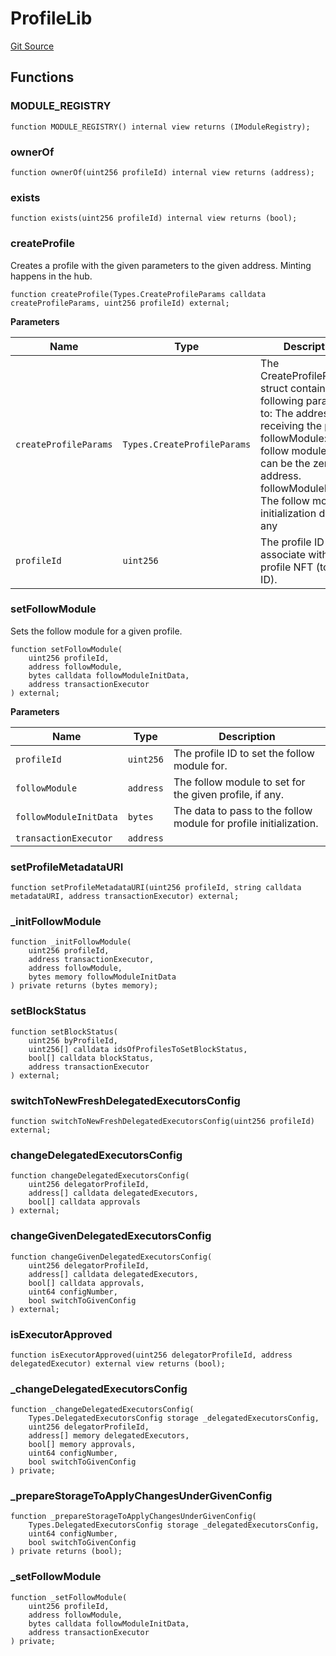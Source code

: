 # ProfileLib
[Git Source](https://github.com/digiv3rse/protocol-contracts/blob/0d518167a484d4368bad0990424be098fe779fa4/contracts/libraries/ProfileLib.sol)


## Functions
### MODULE_REGISTRY


```solidity
function MODULE_REGISTRY() internal view returns (IModuleRegistry);
```

### ownerOf


```solidity
function ownerOf(uint256 profileId) internal view returns (address);
```

### exists


```solidity
function exists(uint256 profileId) internal view returns (bool);
```

### createProfile

Creates a profile with the given parameters to the given address. Minting happens
in the hub.


```solidity
function createProfile(Types.CreateProfileParams calldata createProfileParams, uint256 profileId) external;
```
**Parameters**

|Name|Type|Description|
|----|----|-----------|
|`createProfileParams`|`Types.CreateProfileParams`|The CreateProfileParams struct containing the following parameters: to: The address receiving the profile. followModule: The follow module to use, can be the zero address. followModuleInitData: The follow module initialization data, if any|
|`profileId`|`uint256`|The profile ID to associate with this profile NFT (token ID).|


### setFollowModule

Sets the follow module for a given profile.


```solidity
function setFollowModule(
    uint256 profileId,
    address followModule,
    bytes calldata followModuleInitData,
    address transactionExecutor
) external;
```
**Parameters**

|Name|Type|Description|
|----|----|-----------|
|`profileId`|`uint256`|The profile ID to set the follow module for.|
|`followModule`|`address`|The follow module to set for the given profile, if any.|
|`followModuleInitData`|`bytes`|The data to pass to the follow module for profile initialization.|
|`transactionExecutor`|`address`||


### setProfileMetadataURI


```solidity
function setProfileMetadataURI(uint256 profileId, string calldata metadataURI, address transactionExecutor) external;
```

### _initFollowModule


```solidity
function _initFollowModule(
    uint256 profileId,
    address transactionExecutor,
    address followModule,
    bytes memory followModuleInitData
) private returns (bytes memory);
```

### setBlockStatus


```solidity
function setBlockStatus(
    uint256 byProfileId,
    uint256[] calldata idsOfProfilesToSetBlockStatus,
    bool[] calldata blockStatus,
    address transactionExecutor
) external;
```

### switchToNewFreshDelegatedExecutorsConfig


```solidity
function switchToNewFreshDelegatedExecutorsConfig(uint256 profileId) external;
```

### changeDelegatedExecutorsConfig


```solidity
function changeDelegatedExecutorsConfig(
    uint256 delegatorProfileId,
    address[] calldata delegatedExecutors,
    bool[] calldata approvals
) external;
```

### changeGivenDelegatedExecutorsConfig


```solidity
function changeGivenDelegatedExecutorsConfig(
    uint256 delegatorProfileId,
    address[] calldata delegatedExecutors,
    bool[] calldata approvals,
    uint64 configNumber,
    bool switchToGivenConfig
) external;
```

### isExecutorApproved


```solidity
function isExecutorApproved(uint256 delegatorProfileId, address delegatedExecutor) external view returns (bool);
```

### _changeDelegatedExecutorsConfig


```solidity
function _changeDelegatedExecutorsConfig(
    Types.DelegatedExecutorsConfig storage _delegatedExecutorsConfig,
    uint256 delegatorProfileId,
    address[] memory delegatedExecutors,
    bool[] memory approvals,
    uint64 configNumber,
    bool switchToGivenConfig
) private;
```

### _prepareStorageToApplyChangesUnderGivenConfig


```solidity
function _prepareStorageToApplyChangesUnderGivenConfig(
    Types.DelegatedExecutorsConfig storage _delegatedExecutorsConfig,
    uint64 configNumber,
    bool switchToGivenConfig
) private returns (bool);
```

### _setFollowModule


```solidity
function _setFollowModule(
    uint256 profileId,
    address followModule,
    bytes calldata followModuleInitData,
    address transactionExecutor
) private;
```

